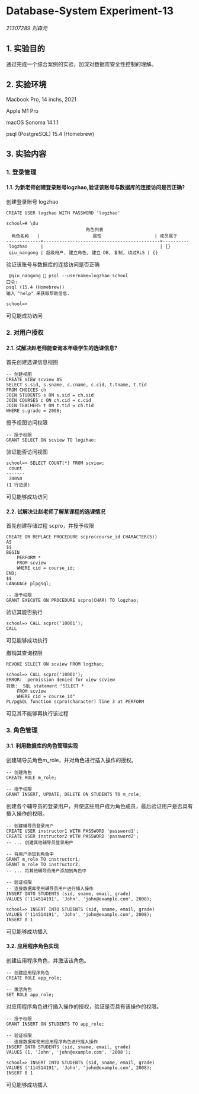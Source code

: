 # Database-System Experiment-13

*21307289 刘森元*

## 1. 实验目的

通过完成一个综合案例的实验，加深对数据库安全性控制的理解。

## 2. 实验环境

Macbook Pro, 14 inchs, 2021

Apple M1 Pro

macOS Sonoma 14.1.1

psql (PostgreSQL) 15.4 (Homebrew)

## 3. 实验内容

### 1. 登录管理

#### 1.1. 为新老师创建登录账号logzhao,验证该账号与数据库的连接访问是否正确?

创建登录账号 logzhao

```postgresql
CREATE USER logzhao WITH PASSWORD 'logzhao'
```

```
school=# \du
                              角色列表
  角色名称   |                    属性                    | 成员属于
-------------+--------------------------------------------+----------
 logzhao     |                                            | {}
 qiu_nangong | 超级用户, 建立角色, 建立 DB, 复制, 绕过RLS | {}
```

验证该账号与数据库的连接访问是否正确

```
 @qiu_nangong  psql --username=logzhao school
口令:
psql (15.4 (Homebrew))
输入 "help" 来获取帮助信息.

school=>
```

可见能成功访问

### 2. 对用户授权

#### 2.1. 试解决赵老师能查询本年级学生的选课信息?

首先创建选课信息视图

```postgresql
-- 创建视图
CREATE VIEW scview AS
SELECT s.sid, s.sname, c.cname, c.cid, t.tname, t.tid
FROM CHOICES ch
JOIN STUDENTS s ON s.sid = ch.sid
JOIN COURSES c ON ch.cid = c.cid
JOIN TEACHERS t ON t.tid = ch.tid
WHERE s.grade = 2008;
```

授予视图访问权限

```postgresql
-- 授予权限
GRANT SELECT ON scview TO logzhao;
```

验证能否访问视图

```postgresql
school=> SELECT COUNT(*) FROM scview;
 count
-------
 20050
(1 行记录)
```

可见能够成功访问

#### 2.2. 试解决让赵老师了解某课程的选课情况

首先创建存储过程 scpro，并授予权限

```postgresql
CREATE OR REPLACE PROCEDURE scpro(course_id CHARACTER(5))
AS
$$
BEGIN
    PERFORM *
    FROM scview
    WHERE cid = course_id;
END;
$$
LANGUAGE plpgsql;

-- 授予权限
GRANT EXECUTE ON PROCEDURE scpro(CHAR) TO logzhao;
```

验证其能否执行

```postgresql
school=> CALL scpro('10001');
CALL
```

可见能够成功执行

撤销其查询权限

```postgresql
REVOKE SELECT ON scview FROM logzhao;
```

```postgresql
school=> CALL scpro('10001');
ERROR:  permission denied for view scview
背景:  SQL statement "SELECT *
    FROM scview
    WHERE cid = course_id"
PL/pgSQL function scpro(character) line 3 at PERFORM
```

可见其不能够再执行该过程

### 3. 角色管理

#### 3.1. 利用数据库的角色管理实现

创建辅导员角色m_role，并对角色进行插入操作的授权。

```postgresql
-- 创建角色
CREATE ROLE m_role;

-- 授予权限
GRANT INSERT, UPDATE, DELETE ON STUDENTS TO m_role;
```

创建各个辅导员的登录用户，并使这些用户成为角色成员，最后验证用户是否具有插入操作的权限。

```postgresql
-- 创建辅导员登录用户
CREATE USER instructor1 WITH PASSWORD 'password1';
CREATE USER instructor2 WITH PASSWORD 'password2';
-- ... 创建其他辅导员登录用户

-- 将用户添加到角色中
GRANT m_role TO instructor1;
GRANT m_role TO instructor2;
-- ... 将其他辅导员用户添加到角色中

-- 验证权限
-- 连接数据库使用辅导员用户进行插入操作
INSERT INTO STUDENTS (sid, sname, email, grade)
VALUES ('114514191', 'John', 'john@example.com', 2008);
```

```postgresql
school=> INSERT INTO STUDENTS (sid, sname, email, grade)
VALUES ('114514191', 'John', 'john@example.com', 2008);
INSERT 0 1
```

可见能够成功插入

#### 3.2. 应用程序角色实现

创建应用程序角色，并激活该角色。

```postgresql
-- 创建应用程序角色
CREATE ROLE app_role;

-- 激活角色
SET ROLE app_role;
```

对应用程序角色进行插入操作的授权，验证是否具有该操作的权限。

```postgresql
-- 授予权限
GRANT INSERT ON STUDENTS TO app_role;

-- 验证权限
-- 连接数据库使用应用程序角色进行插入操作
INSERT INTO STUDENTS (sid, sname, email, grade)
VALUES (1, 'John', 'john@example.com', '2008');
```

```postgresql
school=> INSERT INTO STUDENTS (sid, sname, email, grade)
VALUES ('114514191', 'John', 'john@example.com', 2008);
INSERT 0 1
```

可见能够成功插入